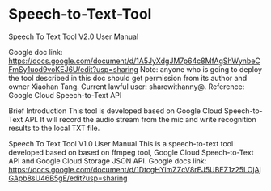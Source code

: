 # Speech-to-Text-Tool
Speech To Text Tool V2.0 User Manual

Google doc link: https://docs.google.com/document/d/1A5JyXdgJM7p64c8MfAgShWynbeCFmSy1uod9voKEJ6U/edit?usp=sharing
Note: anyone who is going to deploy the tool described in this doc should get permission from its author and owner Xiaohan Tang.
Current lawful user: sharewithanny@.
Reference: Google Cloud Speech-to-Text API

Brief Introduction
This tool is developed based on Google Cloud Speech-to-Text API. It will record the audio stream from the mic and write recognition results to the local TXT file.


Speech To Text Tool V1.0 User Manual
This is a speech-to-text tool developed based on based on ffmpeg tool, Google Cloud Speech-to-Text API and Google Cloud Storage JSON API.
Google docs link: https://docs.google.com/document/d/1DtcgHYimZZcV8rEJ5UBEZ1z25LOjAjGApb8sU46B5gE/edit?usp=sharing
